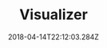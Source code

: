 ---
path: "/visualizer"
date: "2018-04-14T22:12:03.284Z"
title: "Visualizer"
tags: ["Experiment"]
thumbnail: "https://i.imgur.com/qpAr8GX.gif"
cover: "visualizer.png"
embed: ''
about: "‘Visualizer’ was born after an R&D process I did with Roey Tsemah and Ronen Tanchum. Initially our goal was to research how we could use the Web Audio API, to analyse incoming signal (music or microphone inputs), and drive geometry deformations in real-time, while keeping performance optimal so it could run on mobile browsers as well.

After the R&D process was done, I went on to design the concept art for this visualizer, using 3D animation and environment design software packages and then implementing these designs in the web using Three.js. This work was made possible thanks to the amazing post “Experiments with Perlin Noise” examples by Jaume Sanchez."
links: [['Demo', 'https://juniorxsound.github.io/ICM-Fall-2016/3D_Web_Audio_Visualiser/'], ['Github', 'https://github.com/juniorxsound/ICM-Fall-2016/tree/master/3D_Web_Audio_Visualiser']]
components: [['code', 'Javascript, GLSL'], ['software', 'Blender, e-on Vue, Adobe Photoshop'], ['3d', 'Three.js']]
credits: ''
press: []
excerpt: "A 3D web audio sound visulaizer."
---